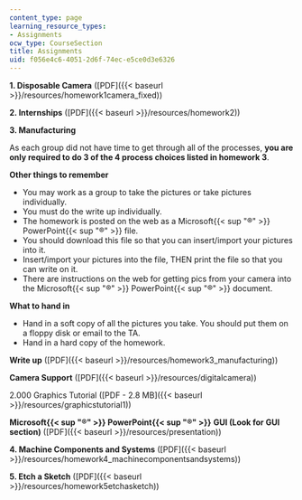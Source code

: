 ```yaml
---
content_type: page
learning_resource_types:
- Assignments
ocw_type: CourseSection
title: Assignments
uid: f056e4c6-4051-2d6f-74ec-e5ce0d3e6326
---
```


**1\. Disposable Camera** ([PDF]({{< baseurl >}}/resources/homework1camera_fixed))

**2\. Internships** ([PDF]({{< baseurl >}}/resources/homework2))

**3\. Manufacturing**

As each group did not have time to get through all of the processes, **you are only required to do 3 of the 4 process choices listed in homework 3**.

**Other things to remember**

*   You may work as a group to take the pictures or take pictures individually.
*   You must do the write up individually.
*   The homework is posted on the web as a Microsoft{{< sup "®" >}} PowerPoint{{< sup "®" >}} file.
*   You should download this file so that you can insert/import your pictures into it.
*   Insert/import your pictures into the file, THEN print the file so that you can write on it.
*   There are instructions on the web for getting pics from your camera into the Microsoft{{< sup "®" >}} PowerPoint{{< sup "®" >}} document.

**What to hand in**

*   Hand in a soft copy of all the pictures you take. You should put them on a floppy disk or email to the TA.
*   Hand in a hard copy of the homework.

**Write up** ([PDF]({{< baseurl >}}/resources/homework3_manufacturing))

**Camera Support** ([PDF]({{< baseurl >}}/resources/digitalcamera))

2.000 Graphics Tutorial ([PDF - 2.8 MB]({{< baseurl >}}/resources/graphicstutorial1))

**Microsoft{{< sup "®" >}} PowerPoint{{< sup "®" >}}** **GUI (Look for GUI section)** ([PDF]({{< baseurl >}}/resources/presentation))

**4\. Machine Components and Systems** ([PDF]({{< baseurl >}}/resources/homework4_machinecomponentsandsystems))

**5\. Etch a Sketch** ([PDF]({{< baseurl >}}/resources/homework5etchasketch))
